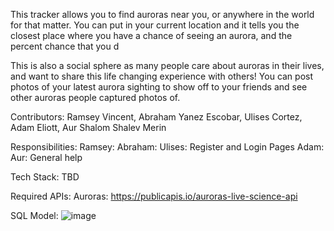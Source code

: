 This tracker allows you to find auroras near you, or anywhere in the world for that matter. You can put in your current location and it tells you the closest place where you have a chance of seeing an aurora, and the percent chance that you d

This is also a social sphere as many people care about auroras in their lives, and want to share this life changing experience with others! You can post photos of your latest aurora sighting to show off to your friends and see other auroras people captured photos of.

Contributors: Ramsey Vincent, Abraham Yanez Escobar, Ulises Cortez, Adam Eliott, Aur Shalom Shalev Merin

Responsibilities:
Ramsey:
Abraham:
Ulises: Register and Login Pages
Adam:
Aur: General help

Tech Stack: TBD

Required APIs: 
Auroras: https://publicapis.io/auroras-live-science-api

SQL Model:
![image](https://github.com/user-attachments/assets/ce36e1e8-dee6-4145-b972-354f07f83b98)
